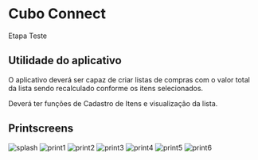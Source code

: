# Cubo Connect

Etapa Teste

## Utilidade do aplicativo

O aplicativo deverá ser capaz de criar listas de compras com o valor total da lista sendo recalculado conforme os itens selecionados.

Deverá ter funções de Cadastro de Itens e visualização da lista.

## Printscreens

![splash](assets/printSplash.png)
![print1](assets/print1.png)
![print2](assets/print2.png)
![print3](assets/print3.png)
![print4](assets/print4.png)
![print5](assets/print5.png)
![print6](assets/print6.png)
